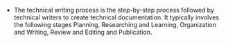 - The technical writing process is the step-by-step process followed by technical writers to create technical documentation. It typically involves the following stages Planning, Researching and Learning, Organization and Writing, Review and Editing and Publication.